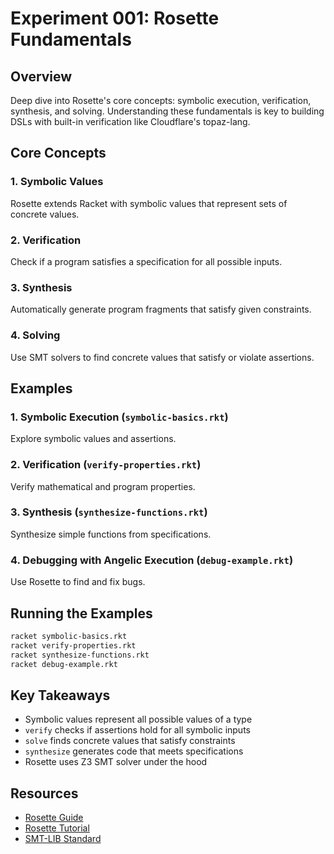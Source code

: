 # Experiment 001: Rosette Fundamentals

## Overview

Deep dive into Rosette's core concepts: symbolic execution, verification, synthesis, and solving. Understanding these fundamentals is key to building DSLs with built-in verification like Cloudflare's topaz-lang.

## Core Concepts

### 1. Symbolic Values

Rosette extends Racket with symbolic values that represent sets of concrete values.

### 2. Verification

Check if a program satisfies a specification for all possible inputs.

### 3. Synthesis

Automatically generate program fragments that satisfy given constraints.

### 4. Solving

Use SMT solvers to find concrete values that satisfy or violate assertions.

## Examples

### 1. Symbolic Execution (`symbolic-basics.rkt`)

Explore symbolic values and assertions.

### 2. Verification (`verify-properties.rkt`)

Verify mathematical and program properties.

### 3. Synthesis (`synthesize-functions.rkt`)

Synthesize simple functions from specifications.

### 4. Debugging with Angelic Execution (`debug-example.rkt`)

Use Rosette to find and fix bugs.

## Running the Examples

```bash
racket symbolic-basics.rkt
racket verify-properties.rkt
racket synthesize-functions.rkt
racket debug-example.rkt
```

## Key Takeaways

- Symbolic values represent all possible values of a type
- `verify` checks if assertions hold for all symbolic inputs
- `solve` finds concrete values that satisfy constraints
- `synthesize` generates code that meets specifications
- Rosette uses Z3 SMT solver under the hood

## Resources

- [Rosette Guide](https://docs.racket-lang.org/rosette-guide/)
- [Rosette Tutorial](https://emina.github.io/rosette/)
- [SMT-LIB Standard](https://smtlib.cs.uiowa.edu/)
